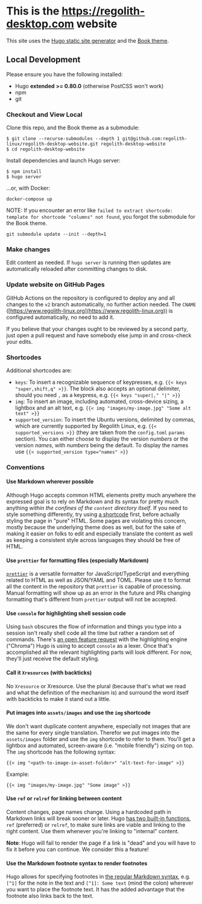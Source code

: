 # This is the https://regolith-desktop.com website

This site uses the [Hugo static site generator](https://gohugo.io/) and the [Book theme](https://themes.gohugo.io/themes/hugo-book/).

## Local Development

Please ensure you have the following installed:

- Hugo **extended** **>= 0.80.0** (otherwise PostCSS won't work)
- npm
- git

### Checkout and View Local

Clone this repo, and the Book theme as a submodule:

```console
$ git clone --recurse-submodules --depth 1 git@github.com:regolith-linux/regolith-desktop-website.git regolith-desktop-website
$ cd regolith-desktop-website
```

Install dependencies and launch Hugo server:

```console
$ npm install
$ hugo server
```

...or, with Docker:

```console
docker-compose up
```

NOTE: If you encounter an error like `failed to extract shortcode: template for shortcode "columns" not found`, you forgot the submodule for the Book theme.

```console
git submodule update --init --depth=1
```

### Make changes

Edit content as needed. If `hugo server` is running then updates are automatically reloaded after committing changes to disk.

### Update website on GitHub Pages

GitHub Actions on the repository is configured to deploy any and all changes to the `v2` branch automatically, no further action needed. The `CNAME` ([https://www.regolith-linux.org](https://www.regolith-linux.org)) is configured automatically, no need to add it.

If you believe that your changes ought to be reviewed by a second party, just open a pull request and have somebody else jump in and cross-check your edits.

### Shortcodes

Additional shortcodes are:

- `keys`: To insert a recognizable sequence of keypresses, e.g. `{{< keys "super,shift,q" >}}`. The block also accepts an optional delimiter, should you need `,` as a keypress, e.g. `{{< keys "super|," "|" >}}`
- `img`: To insert an image, including automated, cross-device sizing, a lightbox and an alt text, e.g. `{{< img "images/my-image.jpg" "Some alt text" >}}`
- `supported_version`: To insert the Ubuntu versions, delimited by commas, which are currently supported by Regolith Linux, e.g. `{{< supported_versions >}}` (they are taken from the `config.toml` `params` section). You can either choose to display the version _numbers_ or the version _names_, with _numbers_ being the default. To display the names use `{{< supported_version type="names" >}}`

### Conventions

#### Use Markdown wherever possible

Although Hugo accepts common HTML elements pretty much anywhere the expressed goal is to rely on Markdown and its syntax for pretty much anything _within the confines of the `content` directory itself_. If you need to style something differently, try using [a shortcode](https://gohugo.io/templates/shortcode-templates/) first, before actually styling the page in "pure" HTML. Some pages are violating this concern, mostly because the underlying theme does as well, but for the sake of making it easier on folks to edit and especially translate the content as well as keeping a consistent style across languages they should be free of HTML.

#### Use `prettier` for formatting files (especially Markdown)

[`prettier`](https://www.npmjs.com/package/prettier) is a versatile formatter for JavaScript/TypeScript and everything related to HTML as well as JSON/YAML and TOML. Please use it to format all the content in the repository that `prettier` is capable of processing. Manual formatting will show up as an error in the future and PRs changing formatting that's different from `prettier` output will not be accepted.

#### Use `console` for highlighting shell session code

Using `bash` obscures the flow of information and things you type into a session isn't really shell code all the time but rather a random set of commands. There's [an open feature request](https://github.com/alecthomas/chroma/issues/137) with the highlighting engine ("Chroma") Hugo is using to accept `console` as a lexer. Once that's accomplished all the relevant highlighting parts will look different. For now, they'll just receive the default styling.

#### Call it `Xresources` (with backticks)

No `Xresource` or Xresource. Use the plural (because that's what we read and what the definition of the mechanism is) and surround the word itself with backticks to make it stand out a little.

#### Put images into `assets/images` and use the `img` shortcode

We don't want duplicate content anywhere, especially not images that are the same for every single translation. Therefor we put images into the `assets/images` folder and use the `img` shortcode to refer to them. You'll get a lightbox and automated, screen-aware (i.e. "mobile friendly") sizing on top. The `img` shortcode has the following syntax:

```go-html-template
{{< img "<path-to-image-in-asset-folder>" "alt-text-for-image" >}}
```

Example:

```go-html-template
{{< img "images/my-image.jpg" "Some image" >}}
```

#### Use `ref` or `relref` for linking between content

Content changes, page names change. Using a hardcoded path in Markdown links will break sooner or later. Hugo [has two built-in functions](https://gohugo.io/content-management/cross-references/), `ref` (preferred) or `relref`, to make sure links are viable and linking to the right content. Use them whenever you're linking to "internal" content.

**Note**: Hugo will fail to render the page if a link is "dead" and you will have to fix it before you can continue. We consider this a feature!

#### Use the Markdown footnote syntax to render footnotes

Hugo allows for specifying footnotes in [the regular Markdown syntax](https://michelf.ca/projects/php-markdown/extra/#footnotes), e.g. `[^1]` for the note in the text and `[^1]: Some text` (mind the colon) wherever you want to place the footnote text. It has the added advantage that the footnote also links back to the text.
